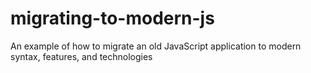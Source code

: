 # migrating-to-modern-js
An example of how to migrate an old JavaScript application to modern syntax, features, and technologies
